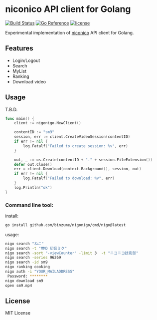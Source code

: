 # niconico API client for Golang
[![Build Status](https://github.com/binzume/nigonigo/actions/workflows/test.yaml/badge.svg)](https://github.com/binzume/nigonigo/actions)
[![Go Reference](https://pkg.go.dev/badge/github.com/binzume/nigonigo.svg)](https://pkg.go.dev/github.com/binzume/nigonigo)
[![license](https://img.shields.io/badge/license-MIT-4183c4.svg)](https://github.com/binzume/nigonigo/blob/master/LICENSE)

Experimental implementation of [niconico](https://www.nicovideo.jp/) API client for Golang.

## Features

- Login/Logout
- Search
- MyList
- Ranking
- Download video

## Usage

T.B.D.

```go
func main() {
	client := nigonigo.NewClient()

	contentID := "sm9"
	session, err := client.CreateVideoSession(contentID)
	if err != nil {
		log.Fatalf("Failed to create session: %v", err)
	}

	out, _ := os.Create(contentID + "." + session.FileExtension())
	defer out.Close()
	err = client.Download(context.Background(), session, out)
	if err != nil {
		log.Fatalf("Failed to download: %v", err)
	}
	log.Println("ok")
}
```

### Command line tool:

install:

```bash
go install github.com/binzume/nigonigo/cmd/nigo@latest
```

usage:

```bash
nigo search "ねこ"
nigo search -t "MMD 初音ミク"
nigo search -sort "-viewCounter" -limit 3  -t "ニコニコ技術部"
nigo search -series 96269
nigo search -id sm9
nigo ranking cooking
nigo auth -i "YOUR_MAILADDRESS"
 Password: ********
nigo download sm9
open sm9.mp4
```

## License

MIT License
